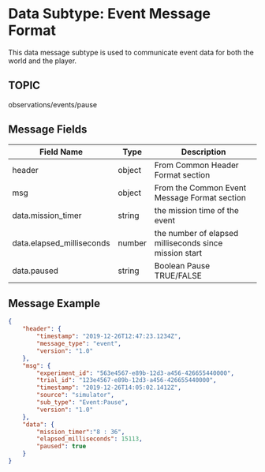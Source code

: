 # Data Subtype: Event Message Format
This data message subtype is used to communicate event data for both the world and the player.

## TOPIC

observations/events/pause

## Message Fields

| Field Name | Type | Description
| --- | --- | ---|
| header | object | From Common Header Format section
| msg | object | From the Common Event Message Format section 
| data.mission_timer | string | the mission time of the event
| data.elapsed_milliseconds | number | the number of elapsed milliseconds since mission start
| data.paused | string | Boolean Pause TRUE/FALSE


## Message Example

```json
{
	"header": {
		"timestamp": "2019-12-26T12:47:23.1234Z",
		"message_type": "event",
		"version": "1.0"
	},
	"msg": { 
		"experiment_id": "563e4567-e89b-12d3-a456-426655440000",
		"trial_id": "123e4567-e89b-12d3-a456-426655440000",
		"timestamp": "2019-12-26T14:05:02.1412Z",
		"source": "simulator",
		"sub_type": "Event:Pause",
		"version": "1.0"
	},
	"data": {
		"mission_timer":"8 : 36",
		"elapsed_milliseconds": 15113,
		"paused": true		
	}
}

```